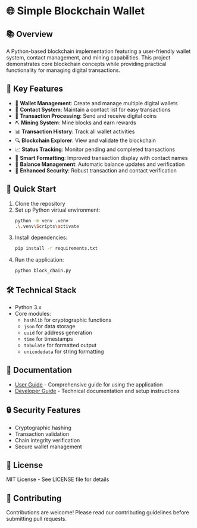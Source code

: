 # 🌐 Simple Blockchain Wallet

## 📚 Overview
A Python-based blockchain implementation featuring a user-friendly wallet system, contact management, and mining capabilities. This project demonstrates core blockchain concepts while providing practical functionality for managing digital transactions.

## 🌟 Key Features
- 👛 **Wallet Management**: Create and manage multiple digital wallets
- 👥 **Contact System**: Maintain a contact list for easy transactions
- 💸 **Transaction Processing**: Send and receive digital coins
- ⛏️ **Mining System**: Mine blocks and earn rewards
- 📊 **Transaction History**: Track all wallet activities
- 🔍 **Blockchain Explorer**: View and validate the blockchain
- 📈 **Status Tracking**: Monitor pending and completed transactions
- 🎯 **Smart Formatting**: Improved transaction display with contact names
- 💼 **Balance Management**: Automatic balance updates and verification
- 🔐 **Enhanced Security**: Robust transaction and contact verification

## 🚀 Quick Start
1. Clone the repository
2. Set up Python virtual environment:
   ```bash
   python -m venv .venv
   .\.venv\Scripts\activate
   ```
3. Install dependencies:
   ```bash
   pip install -r requirements.txt
   ```
4. Run the application:
   ```bash
   python block_chain.py
   ```

## 🛠️ Technical Stack
- Python 3.x
- Core modules:
  - `hashlib` for cryptographic functions
  - `json` for data storage
  - `uuid` for address generation
  - `time` for timestamps
  - `tabulate` for formatted output
  - `unicodedata` for string formatting

## 📖 Documentation
- [User Guide](docs/USERS.md) - Comprehensive guide for using the application
- [Developer Guide](docs/DEVELOPERS.md) - Technical documentation and setup instructions

## 🔒 Security Features
- Cryptographic hashing
- Transaction validation
- Chain integrity verification
- Secure wallet management

## 📝 License
MIT License - See LICENSE file for details

## 🤝 Contributing
Contributions are welcome! Please read our contributing guidelines before submitting pull requests.
